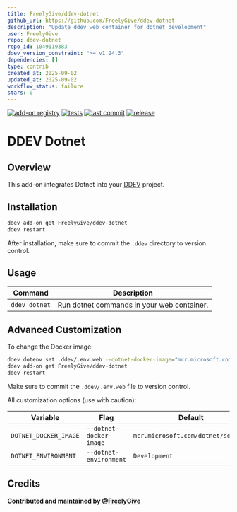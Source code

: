 ```yaml
---
title: FreelyGive/ddev-dotnet
github_url: https://github.com/FreelyGive/ddev-dotnet
description: "Update ddev web container for dotnet development"
user: FreelyGive
repo: ddev-dotnet
repo_id: 1049119383
ddev_version_constraint: ">= v1.24.3"
dependencies: []
type: contrib
created_at: 2025-09-02
updated_at: 2025-09-02
workflow_status: failure
stars: 0
---
```


[![add-on registry](https://img.shields.io/badge/DDEV-Add--on_Registry-blue)](https://addons.ddev.com)
[![tests](https://github.com/FreelyGive/ddev-dotnet/actions/workflows/tests.yml/badge.svg?branch=main)](https://github.com/FreelyGive/ddev-dotnet/actions/workflows/tests.yml?query=branch%3Amain)
[![last commit](https://img.shields.io/github/last-commit/FreelyGive/ddev-dotnet)](https://github.com/FreelyGive/ddev-dotnet/commits)
[![release](https://img.shields.io/github/v/release/FreelyGive/ddev-dotnet)](https://github.com/FreelyGive/ddev-dotnet/releases/latest)

# DDEV Dotnet

## Overview

This add-on integrates Dotnet into your [DDEV](https://ddev.com/) project.

## Installation

```bash
ddev add-on get FreelyGive/ddev-dotnet
ddev restart
```

After installation, make sure to commit the `.ddev` directory to version control.

## Usage

| Command               | Description                                |
|-----------------------|--------------------------------------------|
| `ddev dotnet`         | Run dotnet commands in your web container. |

## Advanced Customization

To change the Docker image:

```bash
ddev dotenv set .ddev/.env.web --dotnet-docker-image="mcr.microsoft.com/dotnet/sdk:6.0"
ddev add-on get FreelyGive/ddev-dotnet
ddev restart
```

Make sure to commit the `.ddev/.env.web` file to version control.

All customization options (use with caution):

| Variable              | Flag                    | Default                            |
|-----------------------|-------------------------|------------------------------------|
| `DOTNET_DOCKER_IMAGE` | `--dotnet-docker-image` | `mcr.microsoft.com/dotnet/sdk:9.0` |
| `DOTNET_ENVIRONMENT`  | `--dotnet-environment`  | `Development`                      |

## Credits

**Contributed and maintained by [@FreelyGive](https://github.com/FreelyGive)**

